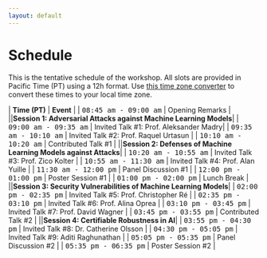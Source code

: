 ```yaml
---
layout: default
---
```


# Schedule

This is the tentative schedule of the workshop. All slots are provided
in Pacific Time (PT) using
a 12h format. Use [this time zone converter](https://www.thetimezoneconverter.com) to convert
these times to your local time zone.

| **Time (PT)** | **Event** |
| <span style="font-family: monospace;">08:45 am - 09:00 am</span> | Opening Remarks |
||**Session 1: Adversarial Attacks against Machine Learning Models**|
| <span style="font-family: monospace;">09:00 am - 09:35 am</span> | Invited Talk #1: Prof. Aleksander Madry|
| <span style="font-family: monospace;">09:35 am - 10:10 am</span> | Invited Talk #2: Prof. Raquel Urtasun |
| <span style="font-family: monospace;">10:10 am - 10:20 am</span> | Contributed Talk #1 |
||**Session 2: Defenses of Machine Learning Models against Attacks**|
| <span style="font-family: monospace;">10:20 am - 10:55 am</span> | Invited Talk #3: Prof. Zico Kolter |
| <span style="font-family: monospace;">10:55 am - 11:30 am</span> | Invited Talk #4: Prof. Alan Yuille |
| <span style="font-family: monospace;">11:30 am - 12:00 pm</span> | Panel Discussion #1 |
| <span style="font-family: monospace;">12:00 pm - 01:00 pm</span> | Poster Session #1 |
| <span style="font-family: monospace;">01:00 pm - 02:00 pm</span> | Lunch Break |
||**Session 3: Security Vulnerabilities of Machine Learning Models**|
| <span style="font-family: monospace;">02:00 pm - 02:35 pm</span> | Invited Talk #5: Prof. Christopher Ré |
| <span style="font-family: monospace;">02:35 pm - 03:10 pm</span> | Invited Talk #6: Prof. Alina Oprea |
| <span style="font-family: monospace;">03:10 pm - 03:45 pm</span> | Invited Talk #7: Prof. David Wagner |
| <span style="font-family: monospace;">03:45 pm - 03:55 pm</span> | Contributed Talk #2 |
||**Session 4: Certifiable Robustness in AI**|
| <span style="font-family: monospace;">03:55 pm - 04:30 pm</span> | Invited Talk #8: Dr. Catherine Olsson |
| <span style="font-family: monospace;">04:30 pm - 05:05 pm</span> | Invited Talk #9: Aditi Raghunathan |
| <span style="font-family: monospace;">05:05 pm - 05:35 pm</span> | Panel Discussion #2 |
| <span style="font-family: monospace;">05:35 pm - 06:35 pm</span> | Poster Session #2 |
